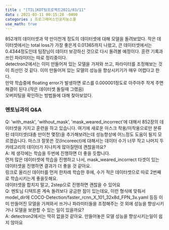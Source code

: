 ```yaml
---
title : "[TIL]KDT팀프로젝트2021/03/11"
data : 2021-03-11 00:15:28 -0400
categories : 프로그래머스인공지능스쿨
use_math: true
---
```

852개의 데이터셋과 약 만이천개 정도의 데이터셋에 대해 모델을 돌려보았다. 작은 데이터셋에서는 total loss가 가장 좋은게 0.01365까지 나왔고, 큰 데이터셋에서는 0.4344정도인데 팀장님이 데이터 보강하신 것으로 다시 돌려볼 예정이다. 훈련 기록과 쓰인 파라미터는 따로 정리중이다.  
detectron2에서는 이미 만들어져 있는 모델을 가져와 쓰고, 파라미터를 조정해보는 것이 최선인 것 같다. 이미 만들어져 있는 모델의 성능을 향상시키기가 매우 어렵다고 한다.  
만약 학습중에 floating error가 발생하면 로스를 0.000001정도로 아주아주 작게 주면 해결이 된다.(작은 데이터셋 돌릴때 그랬음)  
오버피팅을 확인하는 방법들에 대해 찾아보았다.  
### 멘토님과의 Q&A
Q: ’with_mask', 'without_mask', 'mask_weared_incorrect'에 대해서 852장의 데이터셋을 가지고 훈련을 하고 있습니다. 여기에 새로운 마스크 착용/미착용으로만 분류된 데이터셋(대충 만이천 몇장)을 추가해보려는데 성능향상에 어느정도 도움이 될지 모르겠습니다. 마스크 잘못쓴 것(Incoreect)에 대해서는 데이터 수가 너무 작고 나머지 두 카테고리의 데이터가 지나치게 많아질텐데 괜찮을까요?   
A: 제 생각에는 학습을 두번에 진행하면 더 좋을 듯합니다.  
먼저 많은 데이터셋에 학습을 진행하고 나서, mask_weared_incorrect 타겟이 있는 데이터셋을 진행하면 결과가 더 좋을 것 같아요.  
링크로 올리신 데이터를 먼저 한차례 학습한 후에, 수가 적은 데이터셋으로 따로 2번째로 학습시키는게 좋을듯해요.  
데이터셋을 합치지 말고, 2step으로 진행하면 괜찮을 수 있어요  
Q: 멘토님 디텍트론 계속 돌려보다 궁금한 점이 있는데요, 이런 형식에 맞춰서 model_dir에 COCO-Detection/faster_rcnn_X_101_32x8d_FPN_3x.yaml 등등 이미 만들어진 모델을 가져와서 쓰거나 파라미터들을 조정해주는 것 외에 성능을 향상시키거나 모델을 보완할 수 있는 일이 있을까요?  
A: detectron2에서는 딱히 없을것 같아요. 만들어놓은 모델 성능을 향상시키는일이 쉽지 않아요  
